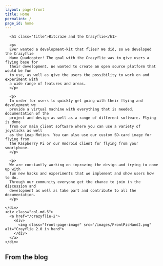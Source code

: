 ```yaml
---
layout: page-front
title: Home
permalink: /
page_id: home
---
```


<div class="container-fluid content-area-fluid">
  <section id="primary" class="row content-area">
    <div class="col-md-6">
    
      <h1 class="title">Bitcraze and the Crazyflie</h1>
      
      <p>
      Ever wanted a development-kit that flies? We did, so we developed the Crazyflie 
      Nano Quadcopter! The goal with the Crazyflie was to give users a flying base for 
      their development. We wanted to create an open source platform that would be fun 
      to use, as well as give the users the possibility to work on and experiment with 
      a wide range of features and areas.
      </p>
      
      <p>
      In order for users to quickly get going with their flying and development we 
      provide a virtual machine with everything that is needed, documentation of the 
      project and design as well as a range of different software. Flying is done 
      from our main client software where you can use a variety of joysticks as well 
      as the Leap Motion. You can also use our custom SD-card image for flying from 
      the Raspberry Pi or our Android client for flying from your smartphone.
      </p>
      
      <p>
      We are constantly working on improving the design and trying to come up with 
      fun new hacks and experiments that we implement and show users how to do. 
      Through our community everyone get the chance to join in the discussion and 
      development as well as take part and contribute to all the documentation.
      </p>

    </div>
    <div class="col-md-6">
      <a href="/crazyflie-2">
        <div>
          <img class="front-page-image" src="/images/FrontPicHand2.png" alt="Crayflie 2.0 in hand">
        </div>
      </a>
    </div>
  </section>
</div>
<div class="container-fluid">
  <section id="secondary" class="row">
    <div class="col-md-8">
      <h2 class="widget-title">From the blog</h2>
      <!-- inject wp blog -->
    </div>
    <div class="col-md-4 widget-area" role="complementary">
      <!-- inject wp sidebar -->
    </div>
  </section>
</div>    
